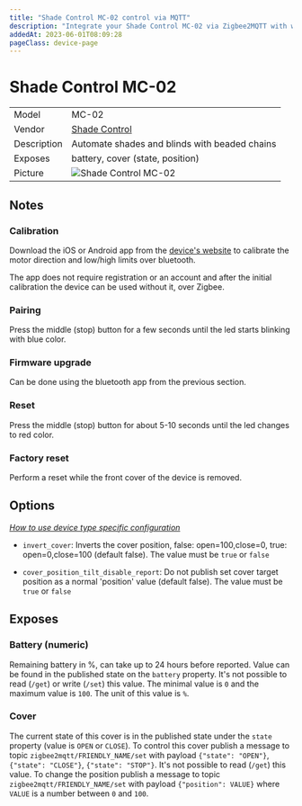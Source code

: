 ```yaml
---
title: "Shade Control MC-02 control via MQTT"
description: "Integrate your Shade Control MC-02 via Zigbee2MQTT with whatever smart home infrastructure you are using without the vendor's bridge or gateway."
addedAt: 2023-06-01T08:09:28
pageClass: device-page
---
```


<!-- !!!! -->
<!-- ATTENTION: This file is auto-generated through docgen! -->
<!-- You can only edit the "Notes"-Section between the two comment lines "Notes BEGIN" and "Notes END". -->
<!-- Do not use h1 or h2 heading within "## Notes"-Section. -->
<!-- !!!! -->

# Shade Control MC-02

|     |     |
|-----|-----|
| Model | MC-02  |
| Vendor  | [Shade Control](/supported-devices/#v=Shade%20Control)  |
| Description | Automate shades and blinds with beaded chains |
| Exposes | battery, cover (state, position) |
| Picture | ![Shade Control MC-02](https://www.zigbee2mqtt.io/images/devices/MC-02.png) |


<!-- Notes BEGIN: You can edit here. Add "## Notes" headline if not already present. -->
## Notes

### Calibration

Download the iOS or Android app from the
[device's website](https://www.shade-control.com/pages/simple-installation)
to calibrate the motor direction and low/high limits over bluetooth.

The app does not require registration or an account and after the initial
calibration the device can be used without it, over Zigbee.

### Pairing

Press the middle (stop) button for a few seconds until the led starts blinking
with blue color.

### Firmware upgrade

Can be done using the bluetooth app from the previous section.

### Reset

Press the middle (stop) button for about 5-10 seconds until the led changes
to red color.

### Factory reset

Perform a reset while the front cover of the device is removed.
<!-- Notes END: Do not edit below this line -->



## Options
*[How to use device type specific configuration](../guide/configuration/devices-groups.md#specific-device-options)*

* `invert_cover`: Inverts the cover position, false: open=100,close=0, true: open=0,close=100 (default false). The value must be `true` or `false`

* `cover_position_tilt_disable_report`: Do not publish set cover target position as a normal 'position' value (default false). The value must be `true` or `false`


## Exposes

### Battery (numeric)
Remaining battery in %, can take up to 24 hours before reported.
Value can be found in the published state on the `battery` property.
It's not possible to read (`/get`) or write (`/set`) this value.
The minimal value is `0` and the maximum value is `100`.
The unit of this value is `%`.

### Cover 
The current state of this cover is in the published state under the `state` property (value is `OPEN` or `CLOSE`).
To control this cover publish a message to topic `zigbee2mqtt/FRIENDLY_NAME/set` with payload `{"state": "OPEN"}`, `{"state": "CLOSE"}`, `{"state": "STOP"}`.
It's not possible to read (`/get`) this value.
To change the position publish a message to topic `zigbee2mqtt/FRIENDLY_NAME/set` with payload `{"position": VALUE}` where `VALUE` is a number between `0` and `100`.

